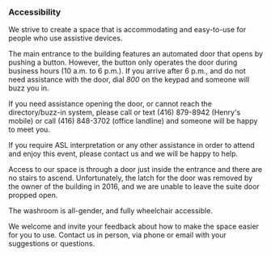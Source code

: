 ### Accessibility

We strive to create a space that is accommodating and easy-to-use for people who use assistive devices.

The main entrance to the building features an automated door that opens by pushing a button. However, the button only operates the door during business hours (10 a.m. to 6 p.m.). If you arrive after 6 p.m., and do not need assistance with the door, dial _800_ on the keypad and someone will buzz you in.

If you need assistance opening the door, or cannot reach the directory/buzz-in system, please call or text (416) 879-8942 (Henry's mobile) or call (416) 848-3702 (office landline) and someone will be happy to meet you.

If you require ASL interpretation or any other assistance in order to attend and enjoy this event, please contact us and we will be happy to help.

Access to our space is through a door just inside the entrance and there are no stairs to ascend. Unfortunately, the latch for the door was removed by the owner of the building in 2016, and we are unable to leave the suite door propped open.

The washroom is all-gender, and fully wheelchair accessible.

We welcome and invite your feedback about how to make the space easier for you to use. Contact us in person, via phone or email with your suggestions or questions.
